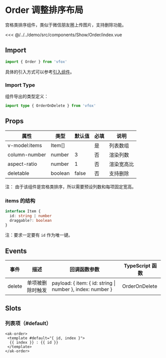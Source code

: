 # Order 调整排序布局

宫格类排序组件，类似于微信朋友圈上传图片，支持删除功能。

<CodeDemo name="Order">

<<< @/../../demo/src/components/Show/Order/index.vue

</CodeDemo>

## Import

```js
import { Order } from 'vfox'
```

具体的引入方式可以参考[引入组件](../guide/import.md)。

### Import Type

组件导出的类型定义：

```ts
import type { OrderOnDelete } from 'vfox'
```

## Props

| 属性          | 类型    | 默认值 | 必填 | 说明       |
| ------------- | ------- | ------ | ---- | ---------- |
| v-model:items | Item[]  |        | 是   | 列表数组   |
| column-number | number  | 3      | 否   | 渲染列数   |
| aspect-ratio  | number  | 1      | 否   | 渲染宽高比 |
| deletable     | boolean | false  | 否   | 支持删除   |

注： 由于该组件是宫格类排序，所以需要预设列数和每项固定宽高。

### items 的结构

```ts
interface Item {
  id: string | number
  draggable?: boolean
}
```

注：要求一定要有 `id` 作为唯一键。

## Events

| 事件   | 描述             | 回调函数参数                                               | TypeScript 函数 |
| ------ | ---------------- | ---------------------------------------------------------- | --------------- |
| delete | 单项被删除时触发 | payload: { item: { id: string \| number }, index: number } | OrderOnDelete   |

## Slots

### 列表项（#default）

```vue
<ak-order>
 <template #default="{ id, index }">
  {{ index }} : {{ id }}
 </template>
</ak-order>
```
